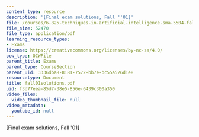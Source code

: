 ```yaml
---
content_type: resource
description: '[Final exam solutions, Fall ''01]'
file: /courses/6-825-techniques-in-artificial-intelligence-sma-5504-fall-2002/f3d77eea85d738e5856e6439c300a350_fall01solutions.pdf
file_size: 52470
file_type: application/pdf
learning_resource_types:
- Exams
license: https://creativecommons.org/licenses/by-nc-sa/4.0/
ocw_type: OCWFile
parent_title: Exams
parent_type: CourseSection
parent_uid: 3336dba8-8181-7572-bb7e-bc55a526d1e8
resourcetype: Document
title: fall01solutions.pdf
uid: f3d77eea-85d7-38e5-856e-6439c300a350
video_files:
  video_thumbnail_file: null
video_metadata:
  youtube_id: null
---
```

[Final exam solutions, Fall '01]